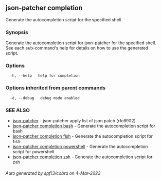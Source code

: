 ## json-patcher completion

Generate the autocompletion script for the specified shell

### Synopsis

Generate the autocompletion script for json-patcher for the specified shell.
See each sub-command's help for details on how to use the generated script.


### Options

```
  -h, --help   help for completion
```

### Options inherited from parent commands

```
  -d, --debug   debug mode enabled
```

### SEE ALSO

* [json-patcher](json-patcher.md)	 - json-patcher  apply list of json patch (rfc6902)
* [json-patcher completion bash](json-patcher_completion_bash.md)	 - Generate the autocompletion script for bash
* [json-patcher completion fish](json-patcher_completion_fish.md)	 - Generate the autocompletion script for fish
* [json-patcher completion powershell](json-patcher_completion_powershell.md)	 - Generate the autocompletion script for powershell
* [json-patcher completion zsh](json-patcher_completion_zsh.md)	 - Generate the autocompletion script for zsh

###### Auto generated by spf13/cobra on 4-Mar-2023
